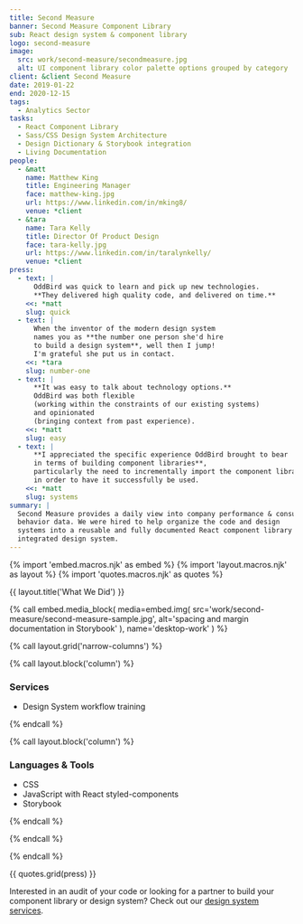 ```yaml
---
title: Second Measure
banner: Second Measure Component Library
sub: React design system & component library
logo: second-measure
image:
  src: work/second-measure/secondmeasure.jpg
  alt: UI component library color palette options grouped by category
client: &client Second Measure
date: 2019-01-22
end: 2020-12-15
tags:
  - Analytics Sector
tasks:
  - React Component Library
  - Sass/CSS Design System Architecture
  - Design Dictionary & Storybook integration
  - Living Documentation
people:
  - &matt
    name: Matthew King
    title: Engineering Manager
    face: matthew-king.jpg
    url: https://www.linkedin.com/in/mking8/
    venue: *client
  - &tara
    name: Tara Kelly
    title: Director Of Product Design
    face: tara-kelly.jpg
    url: https://www.linkedin.com/in/taralynkelly/
    venue: *client
press:
  - text: |
      OddBird was quick to learn and pick up new technologies.
      **They delivered high quality code, and delivered on time.**
    <<: *matt
    slug: quick
  - text: |
      When the inventor of the modern design system
      names you as **the number one person she'd hire
      to build a design system**, well then I jump!
      I'm grateful she put us in contact.
    <<: *tara
    slug: number-one
  - text: |
      **It was easy to talk about technology options.**
      OddBird was both flexible
      (working within the constraints of our existing systems)
      and opinionated
      (bringing context from past experience).
    <<: *matt
    slug: easy
  - text: |
      **I appreciated the specific experience OddBird brought to bear
      in terms of building component libraries**,
      particularly the need to incrementally import the component library
      in order to have it successfully be used.
    <<: *matt
    slug: systems
summary: |
  Second Measure provides a daily view into company performance & consumer
  behavior data. We were hired to help organize the code and design
  systems into a reusable and fully documented React component library and
  integrated design system.
---
```


{% import 'embed.macros.njk' as embed %}
{% import 'layout.macros.njk' as layout %}
{% import 'quotes.macros.njk' as quotes %}

{{ layout.title('What We Did') }}

{% call embed.media_block(
  media=embed.img(
    src='work/second-measure/second-measure-sample.jpg',
    alt='spacing and margin documentation in Storybook'
  ),
  name='desktop-work'
) %}

{% call layout.grid('narrow-columns') %}

{% call layout.block('column') %}

### Services

- Design System workflow training

{% endcall %}

{% call layout.block('column') %}

### Languages & Tools

- CSS
- JavaScript with React styled-components
- Storybook

{% endcall %}

{% endcall %}

{% endcall %}

{{ quotes.grid(press) }}

Interested in an audit of your code
or looking for a partner
to build your component library or design system?
Check out our [design system services](/services/design-systems/).
